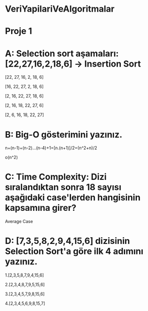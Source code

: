 # VeriYapilariVeAlgoritmalar
# Proje 1
# A: Selection sort aşamaları: [22,27,16,2,18,6] -> Insertion Sort

[22, 27, 16, 2, 18, 6]

[16, 22, 27, 2, 18, 6]

[2, 16, 22, 27, 18, 6]

[2, 16, 18, 22, 27, 6]

[2, 6, 16, 18, 22, 27]

# B: Big-O gösterimini yazınız.

n+(n-1)+(n-2)...(n-4)+1=[n.(n+1)]/2=(n^2+n)/2

o(n^2)

# C: Time Complexity: Dizi sıralandıktan sonra 18 sayısı aşağıdaki case'lerden hangisinin kapsamına girer?

Average Case

# D: [7,3,5,8,2,9,4,15,6] dizisinin Selection Sort'a göre ilk 4 adımını yazınız.

1.[2,3,5,8,7,9,4,15,6]

2.[2,3,4,8,7,9,5,15,6]

3.[2,3,4,5,7,9,8,15,6]

4.[2,3,4,5,6,9,8,15,7]
